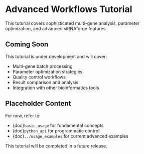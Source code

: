 # Advanced Workflows Tutorial

This tutorial covers sophisticated multi-gene analysis, parameter optimization, and advanced siRNAforge features.

## Coming Soon

This tutorial is under development and will cover:

- Multi-gene batch processing
- Parameter optimization strategies
- Quality control workflows
- Result comparison and analysis
- Integration with other bioinformatics tools

## Placeholder Content

For now, refer to:
- {doc}`basic_usage` for fundamental concepts
- {doc}`python_api` for programmatic control
- {doc}`../usage_examples` for current advanced examples

This tutorial will be completed in a future release.
